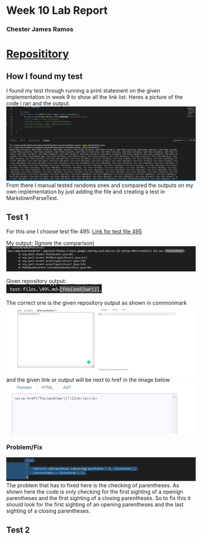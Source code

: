 # Week 10 Lab Report
### Chester James Ramos 
# [Reposititory](https://cjramosucsd.github.io/cse15l-lab-reports/)

## **How I found my test**
I found my test through running a print statement on the given implementation in week 9 to show all the link list. Heres a picture of the code i ran and the output. 
![Image](testlist.jpg)
From there I manual tested randoms ones and compared the outputs on my own implementation by just adding the file and creating a test in 
MarkdownParseTest.
## **Test 1**
For this one I choose test file 495:
[Link for test file 495](https://github.com/nidhidhamnani/markdown-parser/blob/main/test-files/495.md)

My output: (Ignore the comparison) <br> 
![image](output2.jpg)

Given repository output: <br>
![image](output1.jpg)

The correct one is the given repository output as shown in commonmark
![image](common1.jpg)
and the given link or output will be next to href in the image below
![image](common2.jpg) 

### **Problem/Fix**
![Image](problem1.jpg)
The problem that has to fixed here is the checking of parentheses. As shown here the code is only checking for the first sighting of a openign parentheses and the first sighting of a closing parentheses. So to fix this it should look for the first sighting of an opening parentheses and the last sighting of a closing parentheses.

## **Test 2**
